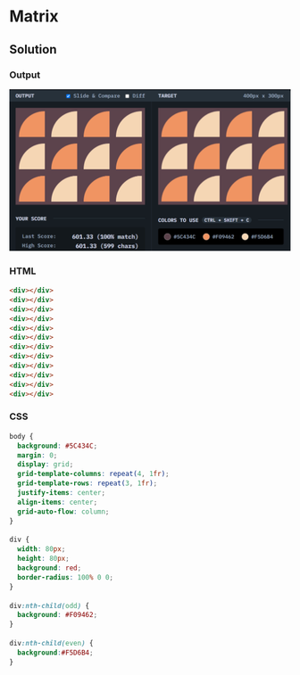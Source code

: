# Matrix

## Solution
### Output
![output screenshot](./../screenshot/02-06.png)
### HTML
```html
<div></div>
<div></div>
<div></div>
<div></div>
<div></div>
<div></div>
<div></div>
<div></div>
<div></div>
<div></div>
<div></div>
<div></div>
```

### CSS
```css
body {
  background: #5C434C;
  margin: 0;
  display: grid;
  grid-template-columns: repeat(4, 1fr);
  grid-template-rows: repeat(3, 1fr);
  justify-items: center;
  align-items: center;
  grid-auto-flow: column;
}

div {
  width: 80px;
  height: 80px;
  background: red;
  border-radius: 100% 0 0;
}

div:nth-child(odd) {
  background: #F09462;
}

div:nth-child(even) {
  background:#F5D6B4;
}
```

